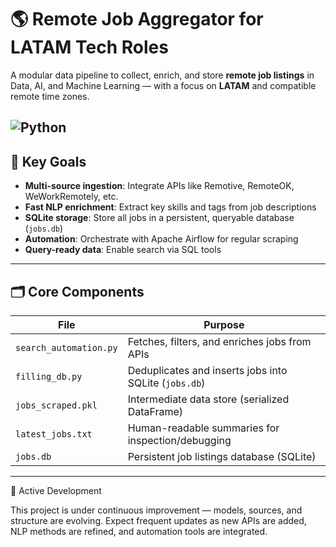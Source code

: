 # 🌎 Remote Job Aggregator for LATAM Tech Roles

A modular data pipeline to collect, enrich, and store **remote job listings** in Data, AI, and Machine Learning — with a focus on **LATAM** and compatible remote time zones.

![Python](https://img.shields.io/badge/Python-3.10+-blue?logo=python&logoColor=white)
---

## 🔭 Key Goals

- **Multi-source ingestion**: Integrate APIs like Remotive, RemoteOK, WeWorkRemotely, etc.
- **Fast NLP enrichment**: Extract key skills and tags from job descriptions
- **SQLite storage**: Store all jobs in a persistent, queryable database (`jobs.db`)
- **Automation**: Orchestrate with Apache Airflow for regular scraping
- **Query-ready data**: Enable search via SQL tools

---

## 🗂️ Core Components

| File                | Purpose                                              |
|---------------------|------------------------------------------------------|
| `search_automation.py` | Fetches, filters, and enriches jobs from APIs     |
| `filling_db.py`        | Deduplicates and inserts jobs into SQLite (`jobs.db`)  |
| `jobs_scraped.pkl`     | Intermediate data store (serialized DataFrame)        |
| `latest_jobs.txt`      | Human-readable summaries for inspection/debugging     |
| `jobs.db`              | Persistent job listings database (SQLite)             |

---

🚧 Active Development

This project is under continuous improvement — models, sources, and structure are evolving. Expect frequent updates as new APIs are added, NLP methods are refined, and automation tools are integrated.



